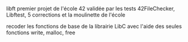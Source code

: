 libft premier projet de l'école 42 validée par les tests 42FileChecker, Libftest, 5 corrections et la moulinette de l'école

recoder les fonctions de base de la librairie LibC avec l'aide des seules fonctions write, malloc, free
